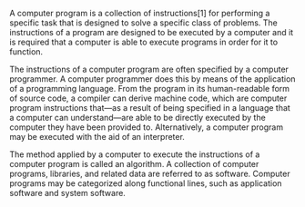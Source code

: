 A computer program is a collection of instructions[1] for performing a specific task that is designed to solve a specific class of problems. The instructions of a program are designed to be executed by a computer and it is required that a computer is able to execute programs in order for it to function.

The instructions of a computer program are often specified by a computer programmer. A computer programmer does this by means of the application of a programming language. From the program in its human-readable form of source code, a compiler can derive machine code, which are computer program instructions that—as a result of being specified in a language that a computer can understand—are able to be directly executed by the computer they have been provided to. Alternatively, a computer program may be executed with the aid of an interpreter.

The method applied by a computer to execute the instructions of a computer program is called an algorithm. A collection of computer programs, libraries, and related data are referred to as software. Computer programs may be categorized along functional lines, such as application software and system software.
